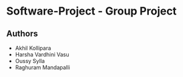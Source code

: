 # Software-Project - Group Project

## Authors
* Akhil Kollipara
* Harsha Vardhini Vasu 
* Oussy Sylla
* Raghuram Mandapalli
